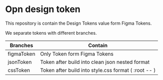 # Opn design token

This repository is contain the Design Tokens value form Figma Tokens.

We separate tokens with different branches.

| Branches    | Contain     |
| ----------- | ----------- |
| figmaToken   | Only Token form Figma Tokens |
| jsonToken   | Token after build into clean json nested format |
| cssToken   | Token after build into style.css format ( :root -- )|



